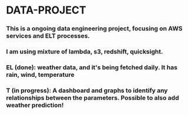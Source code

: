 # DATA-PROJECT


### This is a ongoing data engineering project, focusing on AWS services and ELT processes.
### I am using mixture of lambda, s3, redshift, quicksight.

### EL (done): weather data, and it's being fetched daily. It has rain, wind, temperature
### T (in progress): A dashboard and graphs to identify any relationships between the parameters. Possible to also add weather prediction!